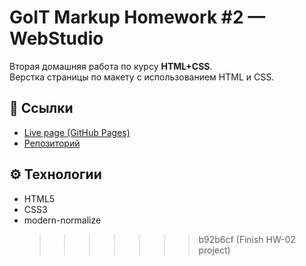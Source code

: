 # GoIT Markup Homework #2 — WebStudio

Вторая домашняя работа по курсу **HTML+CSS**.  
Верстка страницы по макету с использованием HTML и CSS.

## 🔗 Ссылки

- [Live page (GitHub Pages)](https://your-username.github.io/goit-markup-hw-02/)
- [Репозиторий](https://github.com/your-username/goit-markup-hw-02)

## ⚙️ Технологии

- HTML5
- CSS3
- modern-normalize
  > > > > > > > b92b6cf (Finish HW-02 project)
